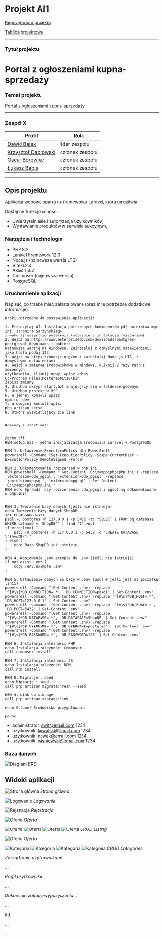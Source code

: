 # Projekt AI1

[Repozytorium projektu](https://github.com/lab2-team1/ai1)

[Tablica projektowa](https://github.com/orgs/lab2-team1/projects/1)

---



### Tytuł projektu

Portal z ogłoszeniami kupna-sprzedaży
=======
### Temat projektu

Portal z ogłoszeniami kupna-sprzedaży 


---

### Zespół X

| Profil | Rola |
| ------ | ------ |
| [Dawid Bajek](https://github.com/Baju16) | lider zespołu |
| [Krzysztof Dąbrowski](https://github.com/SooNlK) | członek zespołu |
| [Oscar Borowiec](https://github.com/oscarek03) | członek zespołu |
| [Łukasz Babiś](https://github.com/Chirockat) | członek zespołu |


---


## Opis projektu


Aplikacja webowa oparta na frameworku Laravel, która umożliwia


Dostępne funkcjonalności:
* Uwierzytelnianie i autoryzacja użytkowników,
* Wystawianie produktów w serwisie aukcyjnym,

### Narzędzia i technologie
* PHP 8.2
* Laravel Framework 12.0
* Node.js (najnowsza wersja LTS)
* Vite 6.2.4
* Axios 1.8.2
* Composer (najnowsza wersja)
* PostgreSQL


### Uruchomienie aplikacji

Napisać, co trzeba mieć zainstalowane (oraz inne potrzebne dodatkowe informacje).

```
Kroki potrzebne do postawienia aplikacji:

1. Przeczytaj AI1 Instalacja potrzebnych komponentów.pdf autorstwa mgr inż. Jaromira Sarzyńskiego
i wykonaj wszystkie polecenia (włącznie z instalacją rozszerzeń)
2. Wejdź na https://www.enterprisedb.com/downloads/postgres-postgresql-downloads i pobierz 
najnowszą wersję na Windowsa. Zainstaluj z domyślnymi ustawieniami, jako hasło podaj 123
3. Wejdz na https://nodejs.org/en i zainstaluj Node.js LTS, z domyślnymi ustawieniami
4. Wejdź w zmienne środowiskowe w Windows, kliknij 2 razy Path z zmiennych 
użytkownika, kliknij nowy, wpisz adres 
C:\Program Files\PostgreSQL\16\bin
Zapisz zmiany
4. Uruchom skrypt start.bat znajdujący się w folderze głównym
5. Uruchom projekt w VSC
6. W jednej konsoli wpisz
npm run dev
7. W drugiej konsoli wpisz
php artisan serve
8. Otworz wyswietlajacy sie link


Komendy z start.bat:


@echo off
REM setup.bat - pełna inicjalizacja środowiska Laravel + PostgreSQL

REM 1. Ustawienie ExecutionPolicy dla PowerShell
powershell -Command "Set-ExecutionPolicy -Scope CurrentUser -ExecutionPolicy RemoteSigned -Force"

REM 2. Odkomentowanie rozszerzeń w php.ini
REM powershell -Command "(Get-Content 'C:\xampp\php\php.ini') -replace ';extension=pdo_pgsql', 'extension=pdo_pgsql' -replace ';extension=pgsql', 'extension=pgsql' | Set-Content 'C:\xampp\php\php.ini'"
REM echo Sprawdź, czy rozszerzenia pdo_pgsql i pgsql są odkomentowane w php.ini!


REM 3. Tworzenie bazy danych (jeśli nie istnieje)
echo Tworzenie bazy danych ShopDB...
set PGPASSWORD=123
psql -U postgres -h 127.0.0.1 -p 5432 -tc "SELECT 1 FROM pg_database WHERE datname = 'ShopDB'" | find "1" >nul
if errorlevel 1 (
    psql -U postgres -h 127.0.0.1 -p 5432 -c "CREATE DATABASE \"ShopDB\";"
) else (
    echo Baza ShopDB już istnieje.
)

REM 4. Kopiowanie .env.example do .env (jeśli nie istnieje)
if not exist .env (
    copy .env.example .env
)

REM 5. Ustawienie danych do bazy w .env (usuń # jeśli jest na początku linii)
powershell -Command "(Get-Content .env) -replace '^[#\s]*DB_CONNECTION=.*', 'DB_CONNECTION=pgsql' | Set-Content .env"
powershell -Command "(Get-Content .env) -replace '^[#\s]*DB_HOST=.*', 'DB_HOST=127.0.0.1' | Set-Content .env"
powershell -Command "(Get-Content .env) -replace '^[#\s]*DB_PORT=.*', 'DB_PORT=5432' | Set-Content .env"
powershell -Command "(Get-Content .env) -replace '^[#\s]*DB_DATABASE=.*', 'DB_DATABASE=ShopDB' | Set-Content .env"
powershell -Command "(Get-Content .env) -replace '^[#\s]*DB_USERNAME=.*', 'DB_USERNAME=postgres' | Set-Content .env"
powershell -Command "(Get-Content .env) -replace '^[#\s]*DB_PASSWORD=.*', 'DB_PASSWORD=123' | Set-Content .env"

REM 6. Instalacja zależności PHP
echo Instalacja zależności Composer...
call composer install

REM 7. Instalacja zależności JS
echo Instalacja zależności NPM...
call npm install

REM 8. Migracje i seed
echo Migracje i seed...
call php artisan migrate:fresh --seed

REM 9. Link do storage
call php artisan storage:link

echo Gotowe! Środowisko przygotowane.

pause

```



* administrator: swit@email.com 1234
* użytkownik: kowalski@email.com 1234
* użytkownik: nowak@email.com 1234
* użytkownik: wisniewski@email.com 1234


### Baza danych

![Diagram ERD](./docs-img/erd.png)

## Widoki aplikacji 

![Strona główna](./docs-img/glowna.jpeg)
*Strona główna*

![Logowanie](./docs-img/logowanie.png)
*Logowanie*

![Rejstracja](./docs-img/rejstracja.png)
*Rejestracja*

![Oferta](./docs-img/oferta.jpeg)
*Oferta*

![Oferta](./docs-img/oferty.png)
![Oferta](./docs-img/nowa-oferta.png)
![Oferta](./docs-img/edytowanie-oferty.png)
![Oferta](./docs-img/usuwanie-oferty.png)
*CRUD Listing*

![Oferta](./docs-img/oferta.jpeg)
*Oferta*

![Kategoria](./docs-img/oferty.png)
![Kategoria](./docs-img/nowa-oferta.png)
![Kategoria](./docs-img/edytowanie-oferty.png)
![Kategoria](./docs-img/usuwanie-oferty.png)
*CRUD Categories*

*Zarządzanie użytkownikami*

...

*Profil użytkownika*

...

*Dokonanie zakupu/wypożyczenia...*

...

itd.

...


...
